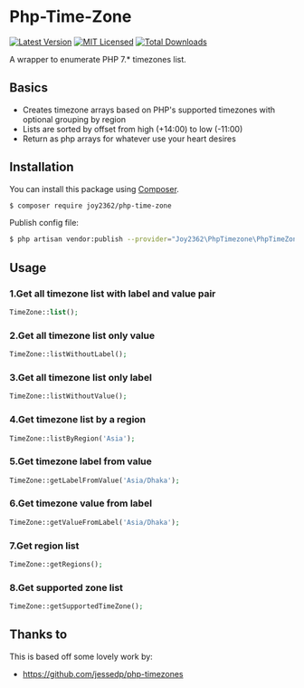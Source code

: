 # Php-Time-Zone

[![Latest Version](https://img.shields.io/github/release/joy2362/php-time-zone.svg?style=flat-square)](https://github.com/jessedp/php-timezones/releases)
[![MIT Licensed](https://img.shields.io/badge/license-MIT-brightgreen.svg?style=flat-square)](LICENSE.md)
[![Total Downloads](https://img.shields.io/packagist/dt/joy2362/php-time-zone.svg?style=flat-square)](https://packagist.org/packages/joy2362/php-time-zone)

A wrapper to enumerate PHP 7.* timezones list.
## Basics

* Creates timezone arrays based on PHP's supported timezones with optional grouping by region
* Lists are sorted by offset from high (+14:00) to low (-11:00)
* Return as php arrays for whatever use your heart desires

## Installation

You can install this package using [Composer](https://getcomposer.org).

``` bash
$ composer require joy2362/php-time-zone
```
Publish config file:
``` bash
$ php artisan vendor:publish --provider="Joy2362\PhpTimezone\PhpTimeZoneServiceProvider" --tag="config"
```
## Usage

### 1.Get all timezone list with label and value pair

``` php
TimeZone::list();
```
### 2.Get all timezone list only value

``` php
TimeZone::listWithoutLabel();
```

### 3.Get all timezone list only label

``` php
TimeZone::listWithoutValue();
```

### 4.Get timezone list by a region

``` php
TimeZone::listByRegion('Asia');
```

### 5.Get timezone label from value

``` php
TimeZone::getLabelFromValue('Asia/Dhaka');
```
### 6.Get timezone value from label

``` php
TimeZone::getValueFromLabel('Asia/Dhaka');
```

### 7.Get region list

``` php
TimeZone::getRegions();
```

### 8.Get supported zone list

``` php
TimeZone::getSupportedTimeZone();
```

## Thanks to

This is based off some lovely work by:

* https://github.com/jessedp/php-timezones
